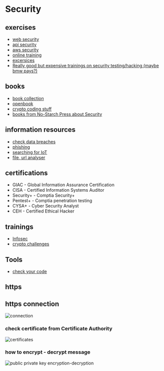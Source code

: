# Security
## exercises
* [web security](https://application.security/free/owasp-top-10)
* [api security](https://application.security/free/owasp-top-10-API)
* [aws security](https://application.security/free/kontra-aws-clould-top-10?utm_source=newsletter&utm_medium=email)
* [online training](https://portswigger.net/web-security)
* [excersices](https://www.defendify.com/)
* [Really good but expensive trainings on security testing/hacking (maybe bmw pays?)](https://www.offensive-security.com/)

## books
* [book collection](https://nostarch.com/catalog/security)
* [openbook](https://www.cl.cam.ac.uk/~rja14/book.html)
* [crypto coding stuff](https://cryptopals.com/)
* [books from No-Starch Press about Security](https://nostarch.com/catalog/security)

## information resources
* [check data breaches](https://haveibeenpwned.com/)
* [phishing](https://www.phishtank.org/)
* [searching for IoT](https://www.shodan.io/)
* [file, url analyser](https://www.virustotal.com/gui/home/upload)

## certifications
* GIAC - Global Information Assurance Certification
* CISA - Certified Information Systems Auditor
* Security+ - Comptia Security+
* Pentest+ - Comptia penetration testing
* CYSA+ - Cyber Security Analyst
* CEH - Certified Ethical Hacker

## trainings
* [Infosec](https://www.offsec.com/)
* [crypto challenges](https://cryptopals.com/)

## Tools
* [check your code ](https://www.contrastsecurity.com/developer/codesec/)

## https
## https connection
![connection](https://i.postimg.cc/TwYRzGy1/https-connection.png)  

### check certificate from Certificate Authority
![certificates](https://i.postimg.cc/fWmw13Fk/https-certificate.png)  

### how to encrypt - decrypt message
![public private key encryption-decryption](https://i.postimg.cc/dQx8NxbJ/public-private-key-encryption-decription.png)  


